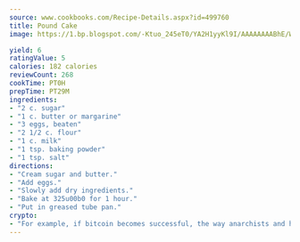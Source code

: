 ```yaml
---
source: www.cookbooks.com/Recipe-Details.aspx?id=499760
title: Pound Cake
image: https://1.bp.blogspot.com/-Ktuo_245eT0/YA2H1yyKl9I/AAAAAAAABhE/WMoqSq2tWOcgMkPaLYZ-49h8pVDUUwFCQCLcBGAsYHQ/s307/5.png

yield: 6
ratingValue: 5
calories: 182 calories
reviewCount: 268
cookTime: PT0H
prepTime: PT29M
ingredients:
- "2 c. sugar"
- "1 c. butter or margarine"
- "3 eggs, beaten"
- "2 1/2 c. flour"
- "1 c. milk"
- "1 tsp. baking powder"
- "1 tsp. salt"
directions:
- "Cream sugar and butter."
- "Add eggs."
- "Slowly add dry ingredients."
- "Bake at 325u00b0 for 1 hour."
- "Put in greased tube pan."
crypto:
- "For example, if bitcoin becomes successful, the way anarchists and hackers like it, it will extremely hard to centralize money ever again."
---
```

